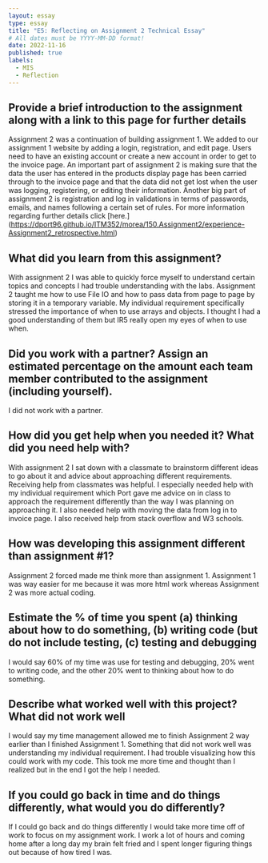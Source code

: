 ```yaml
---
layout: essay
type: essay
title: "E5: Reflecting on Assignment 2 Technical Essay"
# All dates must be YYYY-MM-DD format!
date: 2022-11-16
published: true
labels:
  - MIS
  - Reflection
---
```

## Provide a brief introduction to the assignment along with a link to this page for further details

Assignment 2 was a continuation of building assignment 1. We added to our assignment 1 website by adding a login, registration, and edit page. Users need to have an existing account or create a new account in order to get to the invoice page. An important part of assignment 2 is making sure that the data the user has entered in the products display page has been carried through to the invoice page and that the data did not get lost when the user was logging, registering, or editing their information. Another big part of assignment 2 is registration and log in validations in terms of passwords, emails, and names following a certain set of rules. For more information regarding further details click [here.] (https://dport96.github.io/ITM352/morea/150.Assignment2/experience-Assignment2_retrospective.html)

## What did you learn from this assignment?

With assignment 2 I was able to quickly force myself to understand certain topics and concepts I had trouble understanding with the labs. Assignment 2 taught me how to use File IO and how to pass data from page to page by storing it in a temporary variable. My individual requirement specifically stressed the importance of when to use arrays and objects. I thought I had a good understanding of them but IR5 really open my eyes of when to use when.

## Did you work with a partner? Assign an estimated percentage on the amount each team member contributed to the assignment (including yourself).

I did not work with a partner.

## How did you get help when you needed it? What did you need help with?

With assignment 2 I sat down with a classmate to brainstorm different ideas to go about it and advice about approaching different requirements. Receiving help from classmates was helpful. I especially needed help with my individual requirement which Port gave me advice on in class to approach the requirement differently than the way I was planning on approaching it. I also needed help with moving the data from log in to invoice page. I also received help from stack overflow and W3 schools.

## How was developing this assignment different than assignment #1?

Assignment 2 forced made me think more than assignment 1. Assignment 1 was way easier for me because it was more html work whereas Assignment 2  was more actual coding.

## Estimate the % of time you spent (a) thinking about how to do something, (b) writing code (but do not include testing, (c) testing and debugging

I would say 60% of my time was use for testing and debugging, 20% went to writing code, and the other 20% went to thinking about how to do something.

## Describe what worked well with this project? What did not work well

I would say my time management allowed me to finish Assignment 2 way earlier than I finished Assignment 1. Something that did not work well was understanding my individual requirement. I had trouble visualizing how this could work with my code. This took me more time and thought than I realized but in the end I got the help I needed.

## If you could go back in time and do things differently, what would you do differently?

If I could go back and do things differently I would take more time off of work to focus on my assignment work. I work a lot of hours and coming home after a long day my brain felt fried and I spent longer figuring things out because of how tired I was.








